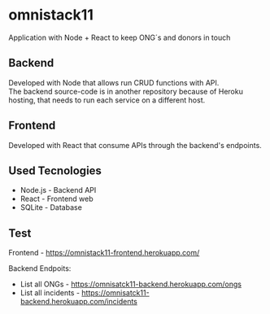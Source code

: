 # omnistack11
Application with Node + React to keep ONG´s and donors in touch

## Backend  
Developed with Node that allows run CRUD functions with API.   
The backend source-code is in another repository because of Heroku hosting, that needs to run each service on a different host.

## Frontend
Developed with React that consume APIs through the backend's endpoints.  

## Used Tecnologies
- Node.js - Backend API
- React - Frontend web
- SQLite - Database

## Test
Frontend - https://omnistack11-frontend.herokuapp.com/  

Backend Endpoits:  
- List all ONGs - https://omnisatck11-backend.herokuapp.com/ongs  
- List all incidents - https://omnisatck11-backend.herokuapp.com/incidents
